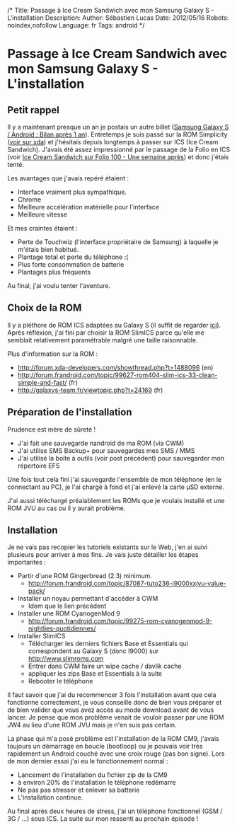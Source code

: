 /*
Title: Passage à Ice Cream Sandwich avec mon Samsung Galaxy S - L'installation
Description: 
Author: Sébastien Lucas
Date: 2012/05/16
Robots: noindex,nofollow
Language: fr
Tags: android
*/
# Passage à Ice Cream Sandwich avec mon Samsung Galaxy S - L'installation

## Petit rappel
Il y a maintenant presque un an je postais un autre billet ([Samsung Galaxy S / Android : Bilan après 1 an](/blog/galaxy-s-one-year-after)). Entretemps je suis passé sur la ROM Simplicity ([voir sur xda](http://forum.xda-developers.com/showthread.php?t=1203047)) et j'hésitais depuis longtemps à passer sur ICS (Ice Cream Sandwich). J'avais été assez impressionné par le passage de la Folio en ICS (voir [Ice Cream Sandwich sur Folio 100 - Une semaine après](/blog/ice-cream-sandwich-folio-100-1)) et donc j'étais tenté.

Les avantages que j'avais repéré étaient :
*	Interface vraiment plus sympathique.
*	Chrome
*	Meilleure accélération matérielle pour l'interface
*	Meilleure vitesse

Et mes craintes étaient :
*	Perte de Touchwiz (l'interface propriétaire de Samsung) à laquelle je m'étais bien habitué.
*	Plantage total et perte du téléphone :(
*	Plus forte consommation de batterie
*	Plantages plus fréquents

Au final, j'ai voulu tenter l'aventure.


## Choix de la ROM

Il y a pléthore de ROM ICS adaptées au Galaxy S (il suffit de regarder [ici](http://forum.xda-developers.com/forumdisplay.php?f=665)). Après réflexion, j'ai fini par choisir la ROM SlimICS parce qu'elle me semblait relativement paramétrable malgré une taille raisonnable.

Plus d'information sur la ROM :
*	http://forum.xda-developers.com/showthread.php?t=1488096 (en)
*	http://forum.frandroid.com/topic/99627-rom404-slim-ics-33-clean-simple-and-fast/ (fr)
*	http://galaxys-team.fr/viewtopic.php?t=24169 (fr)

## Préparation de l'installation

Prudence est mère de sûreté !

*	J'ai fait une sauvegarde nandroid de ma ROM (via CWM)
*	J'ai utilise SMS Backup+ pour sauvegardes mes SMS / MMS
*	J'ai utilisé la boite à outils (voir post précédent) pour sauvegarder mon répertoire EFS

Une fois tout cela fini j'ai sauvegarde l'ensemble de mon téléphone (en le connectant au PC), je l'ai chargé à fond et j'ai enlevé la carte µSD externe.

J'ai aussi téléchargé préalablement les ROMs que je voulais installé et une ROM JVU au cas ou il y aurait problème.

## Installation

Je ne vais pas recopier les tutoriels existants sur le Web, j'en ai suivi plusieurs pour arriver à mes fins. Je vais juste détailler les étapes importantes :
*	Partir d'une ROM Gingerbread (2.3) minimum.
    * http://forum.frandroid.com/topic/87087-tuto236-i9000xxjvu-value-pack/
*	Installer un noyau permettant d'accéder à CWM
    * Idem que le lien précédent
*	Installer une ROM CyanogenMod 9
    * http://forum.frandroid.com/topic/99275-rom-cyanogenmod-9-nightlies-quotidiennes/
*	Installer SlimICS
    - Télécharger les derniers fichiers Base et Essentials qui correspondent au Galaxy S (donc I9000) sur http://www.slimroms.com
    - Entrer dans CWM faire un wipe cache / davlik cache
    - appliquer les zips  Base et Essentials à la suite
    - Rebooter le téléphone

Il faut savoir que j'ai du recommencer 3 fois l'installation avant que cela fonctionne correctement, je vous conseille donc de bien vous préparer et de bien valider que vous avez accès au mode download avant de vous lancer. Je pense que mon problème venait de vouloir passer par une ROM JW4 au lieu d'une ROM JVU mais je n'en suis pas certain.

La phase qui m'a posé problème est l'installation de la ROM CM9, j'avais toujours un démarrage en boucle (bootloop) ou je pouvais voir très rapidement un Android couché avec une croix rouge (pas bon signe). Lors de mon dernier essai j'ai eu le fonctionnement normal :
*	Lancement de l'installation du fichier zip de la CM9
*	à environ 20% de l'installation le téléphone redémarre
*	Ne pas pas stresser et enlever sa batterie
*	L'installation continue.

Au final après deux heures de stress, j'ai un téléphone fonctionnel (GSM / 3G / ...) sous ICS. La suite sur mon ressenti au prochain épisode !
